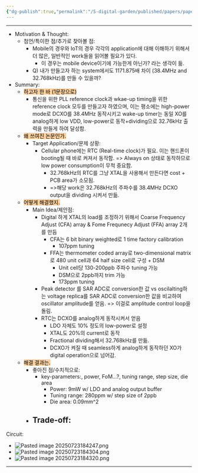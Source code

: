 ```yaml
---
{"dg-publish":true,"permalink":"/5-digital-garden/published/papers/paper-review/a-65nm-cmos-dcxo-system-for-generating-38-4-m-hz-and-a-real-time-clock-from-a-single-crystal-in-0-09mm2/","tags":["DCXO","RTC","low_power_XO","mobile_device_clock_generation","CMIC"],"created":"2025-07-20T17:09:54.539+09:00"}
---
```


--- 
- Motivation & Thought: 
	- 첨언/특이한 점/추가로 찾아볼 점:
		- Mobile의 경우와 IoT의 경우 각각의 application에 대해 이해하기 위해서 더 많은, 일반적인 work들을 읽어볼 필요가 있다.
			- 이 경우는 mobile device이기에 가능한게 아닌가? 라는 생각이 듦.
		- Q) 내가 만들고자 하는 system에서도 1171.875배 차이 (38.4MHz and 32.768kHz)를 만들 수 있을까?
- Summary: 
	- <mark style="background: #FFB86CA6;">하고자 한 바 (1문장으로)</mark>
		- 통신을 위한 PLL reference clock과 wkae-up timing을 위한 reference clock 모두를 만들고자 하였으며, 이는 평소에는 high-power mode로 DCXO를 38.4MHz 동작시키고 wake-up timer는 동일 XO를 analog하게 low VDD, low-power로 동작+dividing으로 32.76kHz 출력을 만들게 하여 달성함.
	- <mark style="background: #FFB86CA6;">왜 쓰여진 논문인가.</mark>
		- Target Application/문제 상황: 
			- Cellular phone에는 RTC (Real-time clock)가 필요. 이는 핸드폰이 booting될 때 바로 켜져서 동작함. => Always on 상태로 동작하므로 low power consumption이 무척 중요함.
				- 32.768kHz의 RTC를 그냥 XTAL을 사용해서 만든다면 cost + PCB area가 소모됨.
				- =>해당 work은 32.768kHz의 주파수를 38.4MHz DCXO output을 dividing 시켜서 만듦.
	- <mark style="background: #FFB86CA6;">어떻게 해결했지.</mark>
		- Main Idea/제안점: 
			- Digital 하게 XTAL의 load를 조정하기 위해서 Coarse Frequency Adjust (CFA) array & Fome Frequnecy Adjust (FFA) array 2개를 만듬
				- CFA는 6 bit binary weighted로 1 time factory calibration
					- 107ppm tuning
				- FFA는 thermometer coded array로 two-dimensional matrix로 480 unit cell과 64 half size cell로 구성 + DSM
					- Unit cell당 130-200ppb 주파수 tuning 가능
					- DSM으로 2ppb까지 trim 가능
					- 173ppm tuning
			- Peak detector 를 SAR ADC로 conversion한 값 vs oscilalting하는 voltage replica를 SAR ADC로 conversion한 값을 비교하여 oscillator amplitude를 얻음. => 이걸로 amplitude control loop을 돌림.
			- RTC는 DCXO를 analog하게 동작시켜서 얻음
				- LDO 자체도 10% 정도의 low-power로 설정
				- XTAL도 20%의 current로 동작
				- Fractional dividing해서 32.768kHz를 만듦.
				- DCXO가 켜질 때 seamless하게 analog하게 동작하던 XO가 digital operation으로 넘어감.
	- <mark style="background: #FFB86CA6;">해결 결과는.</mark>
		- 좋아진 점/수치적으로:
			- key-parameters:, power, FoM...?, tuning range, step size, die area
				- Power: 9mW w/ LDO and analog output buffer
				- Tuning range: 280ppm w/ step size of 2ppb
				- Die area: 0.09mm^2
		- Trade-off: 
			- 

Circuit:
- ![Pasted image 20250723184247.png](/img/user/0.%20TOOLS/00.%20Attechments/Pasted%20image%2020250723184247.png)
- ![Pasted image 20250723184304.png](/img/user/0.%20TOOLS/00.%20Attechments/Pasted%20image%2020250723184304.png)
- ![Pasted image 20250723184320.png](/img/user/0.%20TOOLS/00.%20Attechments/Pasted%20image%2020250723184320.png)



---
